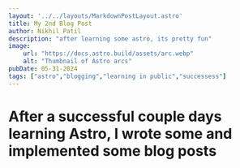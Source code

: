```yaml
---
layout: '../../layouts/MarkdownPostLayout.astro'
title: My 2nd Blog Post
author: Nikhil Patil
description: "after learning some astro, its pretty fun"
image:
    url: "https://docs.astro.build/assets/arc.webp"
    alt: "Thumbnail of Astro arcs"
pubDate: 05-31-2024
tags: ["astro","blogging","learning in public","successess"]
---
```

# After a successful couple days learning Astro, I wrote some and implemented some blog posts